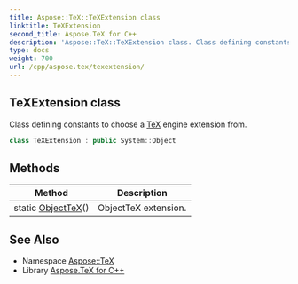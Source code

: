 ```yaml
---
title: Aspose::TeX::TeXExtension class
linktitle: TeXExtension
second_title: Aspose.TeX for C++
description: 'Aspose::TeX::TeXExtension class. Class defining constants to choose a TeX engine extension from in C++.'
type: docs
weight: 700
url: /cpp/aspose.tex/texextension/
---
```

## TeXExtension class


Class defining constants to choose a [TeX](../) engine extension from.

```cpp
class TeXExtension : public System::Object
```

## Methods

| Method | Description |
| --- | --- |
| static [ObjectTeX](./objecttex/)() | ObjectTeX extension. |
## See Also

* Namespace [Aspose::TeX](../)
* Library [Aspose.TeX for C++](../../)
